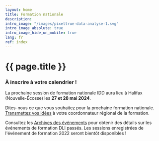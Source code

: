 ```yaml
---
layout: home
title: Formation nationale
description:
intro_image: "/images/pixeltrue-data-analyse-1.svg"
intro_image_absolute: true
intro_image_hide_on_mobile: true
lang: fr
ref: index
---
```


# {{ page.title }}



### À inscrire à votre calendrier !

La prochaine session de formation nationale IDD aura lieu à Halifax (Nouvelle-Écosse) les **27 et 28 mai 2024**.

Dites-nous ce que vous souhaitez pour la prochaine formation nationale. [Transmettez vos idées](/fr/contact) à votre coordonnateur régional de la formation.

Consultez les [Archives des événements](/fr/archive) pour obtenir des détails sur les événements de formation DLI passés. Les sessions enregistrées de l'événement de formation 2022 seront bientôt disponibles !

<!--

Bienvenue à la formation nationale de l’IDD 2023. [Nous avons un programme passionnant cette année !]({% link fr/program.md %})





Une traduction simultanée sera disponible pour chaque session. Veuillez vous inscrire en utilisant le lien ci-dessous.


Les webinaires seront hébergés par Zoom. Vous pouvez y participer en utilisant votre navigateur, mais d'autres fonctionnalités sont disponibles si vous [téléchargez l'application gratuite](https://zoom.us/download).

--->
